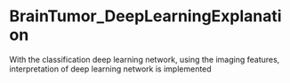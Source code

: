 # BrainTumor_DeepLearningExplanation
With the classification deep learning network, using the imaging features, interpretation of deep learning network is implemented

